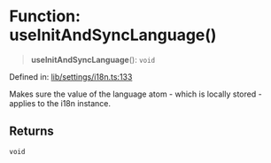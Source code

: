 # Function: useInitAndSyncLanguage()

> **useInitAndSyncLanguage**(): `void`

Defined in: [lib/settings/i18n.ts:133](https://github.com/aldesgroup/goaldn/blob/6a7943d02984b1a6b41d76a3a483a1484b644076/lib/settings/i18n.ts#L133)

Makes sure the value of the language atom - which is locally stored - applies to the i18n instance.

## Returns

`void`
